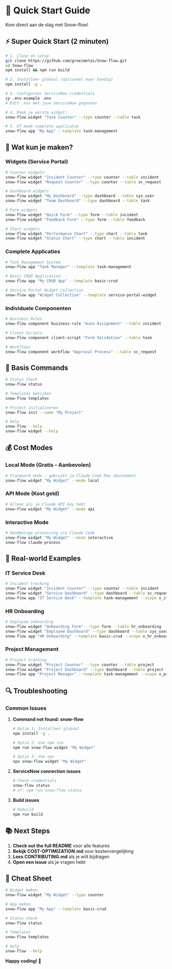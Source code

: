 # 🚀 Quick Start Guide

Kom direct aan de slag met Snow-flow!

## ⚡ Super Quick Start (2 minuten)

```bash
# 1. Clone en setup
git clone https://github.com/groeimetai/Snow-flow.git
cd Snow-flow
npm install && npm run build

# 2. Installeer globaal (optioneel maar handig)
npm install -g .

# 3. Configureer ServiceNow credentials
cp .env.example .env
# Edit .env met jouw ServiceNow gegevens

# 4. Maak je eerste widget!
snow-flow widget "Task Counter" --type counter --table task

# 5. Of maak complete applicatie
snow-flow app "My App" --template task-management
```

## 🎯 Wat kun je maken?

### **Widgets (Service Portal)**
```bash
# Counter widgets
snow-flow widget "Incident Counter" --type counter --table incident
snow-flow widget "Request Counter" --type counter --table sc_request

# Dashboard widgets  
snow-flow widget "My Dashboard" --type dashboard --table sys_user
snow-flow widget "Team Dashboard" --type dashboard --table task

# Form widgets
snow-flow widget "Quick Form" --type form --table incident
snow-flow widget "Feedback Form" --type form --table feedback

# Chart widgets
snow-flow widget "Performance Chart" --type chart --table task
snow-flow widget "Status Chart" --type chart --table incident
```

### **Complete Applicaties**
```bash
# Task Management System
snow-flow app "Task Manager" --template task-management

# Basic CRUD Application
snow-flow app "My CRUD App" --template basic-crud

# Service Portal Widget Collection
snow-flow app "Widget Collection" --template service-portal-widget
```

### **Individuele Componenten**
```bash
# Business Rules
snow-flow component business-rule "Auto Assignment" --table incident

# Client Scripts
snow-flow component client-script "Form Validation" --table task

# Workflows
snow-flow component workflow "Approval Process" --table sc_request
```

## 🔧 Basis Commands

```bash
# Status check
snow-flow status

# Templates bekijken
snow-flow templates

# Project initialiseren
snow-flow init --name "My Project"

# Help
snow-flow --help
snow-flow widget --help
```

## 💰 Cost Modes

### **Local Mode (Gratis - Aanbevolen)**
```bash
# Standaard mode - gebruikt je Claude Code Max abonnement
snow-flow widget "My Widget" --mode local
```

### **API Mode (Kost geld)**
```bash
# Alleen als je Claude API key hebt
snow-flow widget "My Widget" --mode api
```

### **Interactive Mode**
```bash
# Handmatige processing via Claude Code
snow-flow widget "My Widget" --mode interactive
snow-flow claude-process
```

## 🎨 Real-world Examples

### **IT Service Desk**
```bash
# Incident tracking
snow-flow widget "Incident Counter" --type counter --table incident
snow-flow widget "Service Dashboard" --type dashboard --table sc_request
snow-flow app "IT Service Desk" --template task-management --scope x_it_service
```

### **HR Onboarding**
```bash
# Employee onboarding
snow-flow widget "Onboarding Form" --type form --table hr_onboarding
snow-flow widget "Employee Dashboard" --type dashboard --table sys_user
snow-flow app "HR Onboarding" --template basic-crud --scope x_hr_onboard
```

### **Project Management**
```bash
# Project tracking
snow-flow widget "Project Counter" --type counter --table project
snow-flow widget "Project Dashboard" --type dashboard --table project
snow-flow app "Project Manager" --template task-management --scope x_project_mgmt
```

## 🔍 Troubleshooting

### **Common Issues**

1. **Command not found: snow-flow**
   ```bash
   # Optie 1: Installeer globaal
   npm install -g .
   
   # Optie 2: Use npm run
   npm run snow-flow widget "My Widget"
   
   # Optie 3: Use npx
   npx snow-flow widget "My Widget"
   ```

2. **ServiceNow connection issues**
   ```bash
   # Check credentials
   snow-flow status
   # of: npm run snow-flow status
   ```

3. **Build issues**
   ```bash
   # Rebuild
   npm run build
   ```

## 📚 Next Steps

1. **Check out the full README** voor alle features
2. **Bekijk COST-OPTIMIZATION.md** voor kostenvergelijking
3. **Lees CONTRIBUTING.md** als je wilt bijdragen
4. **Open een issue** als je vragen hebt

## 🎯 Cheat Sheet

```bash
# Widget maken
snow-flow widget "My Widget" --type counter

# App maken
snow-flow app "My App" --template basic-crud

# Status check
snow-flow status

# Templates
snow-flow templates

# Help
snow-flow --help
```

**Happy coding! 🚀**